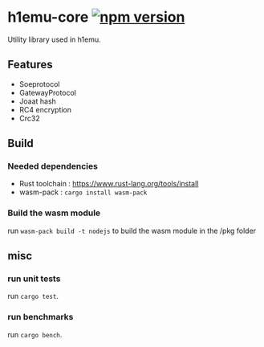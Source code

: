 # h1emu-core [![npm version](http://img.shields.io/npm/v/h1emu-core.svg?style=flat)](https://npmjs.org/package/h1emu-core "View this project on npm")

Utility library used in h1emu.

## Features

- Soeprotocol
- GatewayProtocol
- Joaat hash
- RC4 encryption
- Crc32

## Build

### Needed dependencies

* Rust toolchain : https://www.rust-lang.org/tools/install
* wasm-pack : `cargo install wasm-pack`

### Build the wasm module

run `wasm-pack build -t nodejs` to build the wasm module in the /pkg folder


## misc 

### run unit tests

run `cargo test`.

### run benchmarks

run `cargo bench`.

